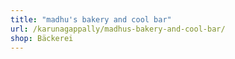 ```yaml
---
title: "madhu's bakery and cool bar"
url: /karunagappally/madhus-bakery-and-cool-bar/
shop: Bäckerei
---
```

